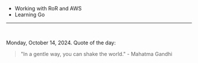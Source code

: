 - Working with RoR and AWS
- Learning Go

---

<br>

<!-- quote_marker -->
Monday, October 14, 2024. Quote of the day:

> "In a gentle way, you can shake the world." - Mahatma Gandhi
